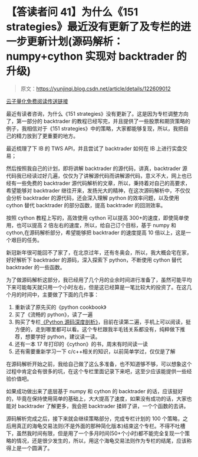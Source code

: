 # 【答读者问 41】为什么《151 strategies》最近没有更新了及专栏的进一步更新计划(源码解析：numpy+cython 实现对 backtrader 的升级)

> 原文：<https://yunjinqi.blog.csdn.net/article/details/122609012>

[云子量化免费阅读传送链接](https://www.yunjinqi.top/article/91)

最近有读者咨询，为什么《151 strategies》没有更新了。这是因为专栏调整方向了，第一部分的 backtrader 的教程已经写完，并且提供了一些股票和期货策略的例子，我相信对于《151 strategies》中的策略，大家都能够复现，所以，我把自己的精力放到了更重要的地方。

最近梳理了下 IB 的 TWS API，并且尝试了 backtrader 如何在 IB 上进行实盘交易；

然后按照我自己的计划，即将讲解 backtrader 的源代码，讲真，backtrader 源代码我已经读过好几遍，仅仅为了讲解源代码而讲解源代码，意义不大，网上也已经有一些免费的 backtrader 源代码解析的文章，所以，秉持着对自己的高要求，希望能够对 backtrader 继往开来，发扬光大的精神，在这次源码解析中，不仅仅会分析 backtrader 的源代码，还会深入理解 python 的效率问题，以及使用 cython 替代 backtrader 的部分函数，提高 backtrader 的回测效率。

按照 cython 教程上写的，高效使用 cython 可以提高 300+的速度，即使简单使用，也可以提高 2 倍左右的速度，所以，给自己订个目标，基于 numpy 和 cython,在源码解析部分，希望能够把 backtrader 的速度提高 10 倍以上，这是一个艰巨的任务。

新冠新年很可能回不了家了，在北京过年，还有冬奥会，所以，我大概会宅在家，好好解析下 backtrader 的源码，深入探索下 python，不断使用 cython 替代 backtrader 的一些函数。

为了做源码解析这部分，我已经用了几个月的业余时间进行准备了，虽然可能平均下来可能每天就只用一个小时左右，但是这已经算是一笔比较大的投资了。在这几个月的时间中，主要做了下面的几件事：

1.  重新读了原先买的《python cookbook》
2.  买了《流畅的 python》，读了一遍
3.  购买了专栏[《Python 源码深度剖析》](https://www.imooc.com/read/76)，目前在读第二遍，手机上可以阅读，挺方便的，走到哪里都可以看。这个专栏跟我半毛钱关系都没有，纯粹做下推荐，想要学好 python，建议读一读。
4.  还有一本 17 年打印的《cython》的书，周末有时间读一读
5.  还有需要重新学习一下 c/c++相关的知识，以前简单学过，仅仅是了解

在源码解析开始之前，我给自己做了这么多准备，也不知道够不够，可以想象这个过程中肯定会有很多的坑，在这个专栏里面记录下来吧，这至少应该能提供一些经验价值吧。

如果成功做出来了底层基于 numpy 和 cython 的 backtrader 的话，应该挺好的，毕竟在保持使用简单的基础上，大大提高了速度，如果没有成功的话，大家也能对 backtrader 了解更多，我会把 backtrader 揉碎了讲，一个个函数的去讲。

源码解析完成之后，接下来就会继续策略部分，完成专栏计划的 100 个策略，之后用真正的海龟交易法则(不是外面的那种简化版本)结束这个专栏。不得不吐槽下，虽然我时间有限，但是用了一个多月时间(50+个小时)都不能完全复现一个策略的情况，还是很少发生的，所以，用这个海龟交易法则作为专栏的结尾，应该称得上是一个圆满了。